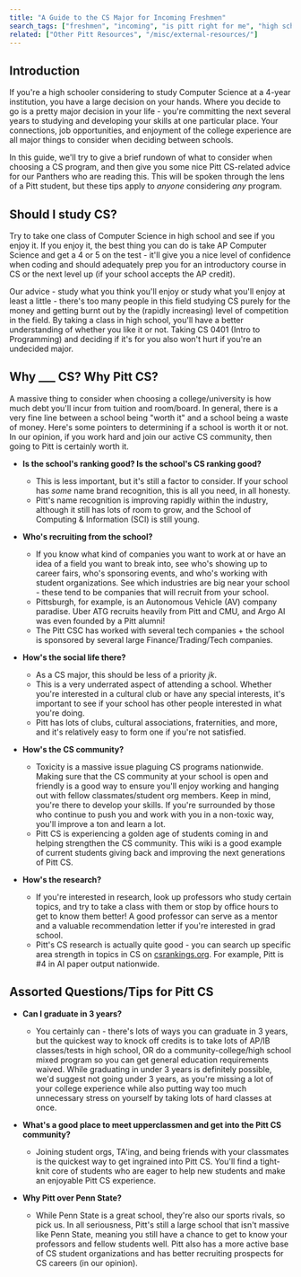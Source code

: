 ```yaml
---
title: "A Guide to the CS Major for Incoming Freshmen"
search_tags: ["freshmen", "incoming", "is pitt right for me", "high school"]
related: ["Other Pitt Resources", "/misc/external-resources/"]
---
```


## Introduction

If you're a high schooler considering to study Computer Science at a 4-year institution, you have a large decision on your hands. Where you decide to go is a pretty major decision in your life - you're committing the next several years to studying and developing your skills at one particular place. Your connections, job opportunities, and enjoyment of the college experience are all major things to consider when deciding between schools. 

In this guide, we'll try to give a brief rundown of what to consider when choosing a CS program, and then give you some nice Pitt CS-related advice for our Panthers who are reading this. This will be spoken through the lens of a Pitt student, but these tips apply to *anyone* considering *any* program.

## Should I study CS?

Try to take one class of Computer Science in high school and see if you enjoy it. If you enjoy it, the best thing you can do is take AP Computer Science and get a 4 or 5 on the test - it'll give you a nice level of confidence when coding and should adequately prep you for an introductory course in CS or the next level up (if your school accepts the AP credit).

Our advice - study what you think you'll enjoy or study what you'll enjoy at least a little - there's too many people in this field studying CS purely for the money and getting burnt out by the (rapidly increasing) level of competition in the field. By taking a class in high school, you'll have a better understanding of whether you like it or not. Taking CS 0401 (Intro to Programming) and deciding if it's for you also won't hurt if you're an undecided major.


## Why ___ CS? Why Pitt CS? 

A massive thing to consider when choosing a college/university is how much debt you'll incur from tuition and room/board. In general, there is a very fine line between a school being "worth it" and a school being a waste of money. Here's some pointers to determining if a school is worth it or not. In our opinion, if you work hard and join our active CS community, then going to Pitt is certainly worth it.


- **Is the school's ranking good? Is the school's CS ranking good?** 
    - This is less important, but it's still a factor to consider. If your school has *some* name brand recognition, this is all you need, in all honesty.
    - Pitt's name recognition is improving rapidly within the industry, although it still has lots of room to grow, and the School of Computing & Information (SCI) is still young.

- **Who's recruiting from the school?**
    - If you know what kind of companies you want to work at or have an idea of a field you want to break into, see who's showing up to career fairs, who's sponsoring events, and who's working with student organizations. See which industries are big near your school - these tend to be companies that will recruit from your school.
    - Pittsburgh, for example, is an Autonomous Vehicle (AV) company paradise. Uber ATG recruits heavily from Pitt and CMU, and Argo AI was even founded by a Pitt alumni!
    - The Pitt CSC has worked with several tech companies + the school is sponsored by several large Finance/Trading/Tech companies.

- **How's the social life there?**
    - As a CS major, this should be less of a priority *jk*.
    - This is a very underrated aspect of attending a school. Whether you're interested in a cultural club or have any special interests, it's important to see if your school has other people interested in what you're doing.
    - Pitt has lots of clubs, cultural associations, fraternities, and more, and it's relatively easy to form one if you're not satisfied.

- **How's the CS community?**
    - Toxicity is a massive issue plaguing CS programs nationwide. Making sure that the CS community at your school is open and friendly is a good way to ensure you'll enjoy working and hanging out with fellow classmates/student org members. Keep in mind, you're there to develop your skills. If you're surrounded by those who continue to push you and work with you in a non-toxic way, you'll improve a ton and learn a lot.
    - Pitt CS is experiencing a golden age of students coming in and helping strengthen the CS community. This wiki is a good example of current students giving back and improving the next generations of Pitt CS. 

- **How's the research?**
    - If you're interested in research, look up professors who study certain topics, and try to take a class with them or stop by office hours to get to know them better! A good professor can serve as a mentor and a valuable recommendation letter if you're interested in grad school.
    - Pitt's CS research is actually quite good - you can search up specific area strength in topics in CS on [csrankings.org](https://csrankings.org). For example, Pitt is #4 in AI paper output nationwide.


## Assorted Questions/Tips for Pitt CS

- **Can I graduate in 3 years?**
    - You certainly can - there's lots of ways you can graduate in 3 years, but the quickest way to knock off credits is to take lots of AP/IB classes/tests in high school, OR do a community-college/high school mixed program so you can get general education requirements waived. While graduating in under 3 years is definitely possible, we'd suggest not going under 3 years, as you're missing a lot of your college experience while also putting way too much unnecessary stress on yourself by taking lots of hard classes at once.

- **What's a good place to meet upperclassmen and get into the Pitt CS community?**
    - Joining student orgs, TA'ing, and being friends with your classmates is the quickest way to get ingrained into Pitt CS. You'll find a tight-knit core of students who are eager to help new students and make an enjoyable Pitt CS experience.

- **Why Pitt over Penn State?**
    - While Penn State is a great school, they're also our sports rivals, so pick us. In all seriousness, Pitt's still a large school that isn't massive like Penn State, meaning you still have a chance to get to know your professors and fellow students well. Pitt also has a more active base of CS student organizations and has better recruiting prospects for CS careers (in our opinion).
